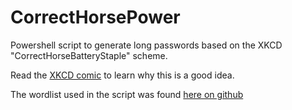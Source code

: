 # CorrectHorsePower
Powershell script to generate long passwords based on the XKCD "CorrectHorseBatteryStaple" scheme.

Read the [XKCD comic](https://xkcd.com/936/) to learn why this is a good idea.

The wordlist used in the script was found [here on github](https://github.com/dolph/dictionary)

